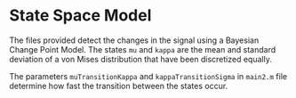 # State Space Model

The files provided detect the changes in the signal using a Bayesian Change Point Model. The states ```mu``` and ```kappa``` are the mean and standard deviation of a von Mises distribution that have been discretized equally. 

The parameters ```muTransitionKappa``` and ```kappaTransitionSigma``` in ```main2.m``` file determine how fast the transition between the states occur.  

